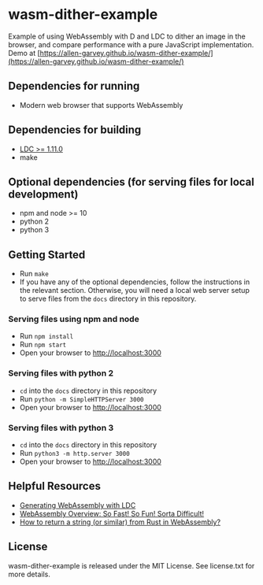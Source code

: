 # wasm-dither-example

Example of using WebAssembly with D and LDC to dither an image in the browser, and compare performance with a pure JavaScript implementation. Demo at [https://allen-garvey.github.io/wasm-dither-example/](https://allen-garvey.github.io/wasm-dither-example/)

## Dependencies for running

* Modern web browser that supports WebAssembly

## Dependencies for building

* [LDC >= 1.11.0](https://github.com/ldc-developers/ldc/releases/tag/v1.11.0)
* make

## Optional dependencies (for serving files for local development)

* npm and node >= 10
* python 2
* python 3

## Getting Started

* Run `make`
* If you have any of the optional dependencies, follow the instructions in the relevant section. Otherwise, you will need a local web server setup to serve files from the `docs` directory in this repository.

### Serving files using npm and node

* Run `npm install`
* Run `npm start`
* Open your browser to [http://localhost:3000](http://localhost:3000)

### Serving files with python 2

* `cd` into the `docs` directory in this repository
* Run `python -m SimpleHTTPServer 3000`
* Open your browser to [http://localhost:3000](http://localhost:3000)

### Serving files with python 3

* `cd` into the `docs` directory in this repository
* Run `python3 -m http.server 3000`
* Open your browser to [http://localhost:3000](http://localhost:3000)

## Helpful Resources

* [Generating WebAssembly with LDC](https://wiki.dlang.org/Generating_WebAssembly_with_LDC)
* [WebAssembly Overview: So Fast! So Fun! Sorta Difficult!](https://dzone.com/articles/webassembly-overview-so-fast-so-fun-sorta-difficul)
* [How to return a string (or similar) from Rust in WebAssembly?](https://stackoverflow.com/questions/47529643/how-to-return-a-string-or-similar-from-rust-in-webassembly)

## License

wasm-dither-example is released under the MIT License. See license.txt for more details.